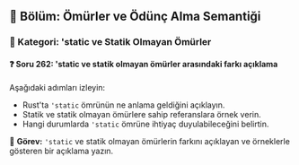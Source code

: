 ## 📘 Bölüm: Ömürler ve Ödünç Alma Semantiği  
### 🔹 Kategori: 'static ve Statik Olmayan Ömürler  
#### ❓ Soru 262: 'static ve statik olmayan ömürler arasındaki farkı açıklama

Aşağıdaki adımları izleyin:

- Rust'ta `'static` ömrünün ne anlama geldiğini açıklayın.
- Statik ve statik olmayan ömürlere sahip referanslara örnek verin.
- Hangi durumlarda `'static` ömrüne ihtiyaç duyulabileceğini belirtin.

🔧 **Görev:** `'static` ve statik olmayan ömürlerin farkını açıklayan ve örneklerle gösteren bir açıklama yazın.
